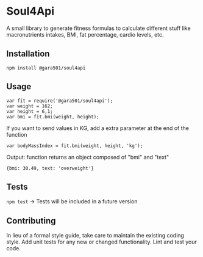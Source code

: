 Soul4Api
=========

A small library to generate fitness formulas to calculate different stuff like macronutrients intakes, BMI, fat percentage, cardio levels, etc.

## Installation

  `npm install @gara501/soul4api`

## Usage

    var fit = require('@gara501/soul4api');
    var weight = 162;
    var height = 6,1;
    var bmi = fit.bmi(weight, height);
    
 If you want to send values in KG, add a extra parameter at the end of the function
 
    var bodyMassIndex = fit.bmi(weight, height, 'kg');
  
  Output: function returns an object composed of "bmi" and "text"
    
    {bmi: 30.49, text: 'overweight'}


## Tests

  `npm test` -> Tests will be included in a future version

## Contributing

In lieu of a formal style guide, take care to maintain the existing coding style. Add unit tests for any new or changed functionality. Lint and test your code.
